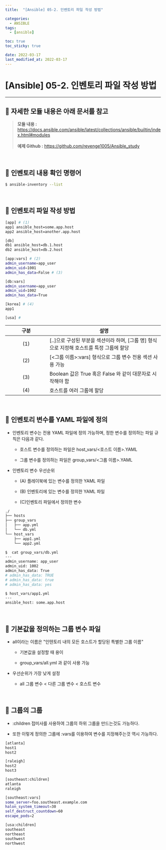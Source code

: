 ```yaml
---
title:  "[Ansible] 05-2. 인벤토리 파일 작성 방법"

categories:
  - ANSIBLE
tags:
  - [ansible]

toc: true
toc_sticky: true

date: 2022-03-17
last_modified_at: 2022-03-17
---
```

# [Ansible] 05-2. 인벤토리 파일 작성 방법
---

<style>
table {
    font-size: 12pt;
}
table th:first-of-type {
    width: 5%;
}
table th:nth-of-type(2) {
    width: 15%;
}
table th:nth-of-type(3) {
    width: 50%;
}
table th:nth-of-type(4) {
    width: 30%;
}
</style>

## 🔔 자세한 모듈 내용은 아래 문서를 참고

> **모듈 내용 :** <https://docs.ansible.com/ansible/latest/collections/ansible/builtin/index.html#modules><br><br>
**예제 Github :** <https://github.com/revenge1005/Ansible_study>

<br>

## 🔔 인벤토리 내용 확인 명령어

```bash
$ ansible-inventory --list 
```

<br>

## 📜 인벤토리 파일 작성 방법

```bash
[app] # (1)
app1 ansible_host=some.app.host
app2 ansible_host=another.app.host

[db]
db1 ansible_host=db.1.host
db2 ansible_host=db.2.host

[app:vars] # (2)
admin_username=app_user
admin_uid=1001
admin_has_data=False # (3)

[db:vars]
admin_username=app_user
admin_uid=1002
admin_has_data=True

[korea] # (4)
app1

[usa] # 
```

|구분|설명|
|:---:|---|
|(1)|[..]으로 구성된 부분을 섹션이라 하며,  [그룹 명] 형식으로 지정해 호스트를 특정 그룹에 할당|
|(2)|[<그룹 이름>:vars] 형식으로 그룹 변수 전용 섹션 사용 가능|
|(3)|Boolean 값은 True 혹은 False 와 같이 대문자로 시작해야 함|
|(4)|호스트를 여러 그룹에 할당|

<br>

## 📜 인벤토리 변수를 YAML 파일에 정의

- 인벤토리 변수는 전용 YAML 파일에 정의 가능하며, 정한 변수를 정의하는 파일 규칙은 다음과 같다.

    - 호스트 변수를 정의하는 파일은 host_vars/<호스트 이름>.YAML

    - 그룹 변수를 정의하는 파일은 group_vars/<그룹 이름>.YAML

- 인벤토리 변수 우선순위

    - (A) 플레이북에 있는 변수를 정의한 YAML 파일

    - (B) 인벤토리에 있는 변수를 정의한 YAML 파일

    - (C)인벤토리 파일에서 정의한 변수 

```bash
./
├── hosts
├── group_vars
│   ├── app.yml
│   └── db.yml
└── host_vars
    ├── app1.yml
    └── app2.yml
```

```bash
$  cat group_vars/db.yml
---
admin_username: app_user
admin_uid: 1002
admin_has_data: True
# admin_has_data: TRUE
# admin_has_data: true
# admin_has_data: yes
```

```bash
$ host_vars/app1.yml
---
ansible_host: some.app.host
```

<br>

## 📜 기본값을 정의하는 그룹 변수 파일

- all이라는 이름은 "인텐토리 내의 모든 호스트가 할당된 특별한 그룹 이름"

    - 기본값을 설정할 때 용이

    - group_vars/all.yml 과 같이 사용 가능

- 우선순위가 가장 낮게 설정

    - all 그룹 변수 < 다른 그룹 변수 < 호스트 변수

<br>

## 📜 그룹의 그룹

- :children 접미사를 사용하여 그룹의 하위 그룹을 만드는것도 가능하다.

- 또한 이렇게 정의한 그룹에 :vars를 이용하여 변수를 지정해주는것 역시 가능하다.

```bash
[atlanta]
host1
host2

[raleigh]
host2
host3

[southeast:children]
atlanta
raleigh

[southeast:vars]
some_server=foo.southeast.example.com
halon_system_timeout=30
self_destruct_countdown=60
escape_pods=2

[usa:children]
southeast
northeast
southwest
northwest
```

<br>